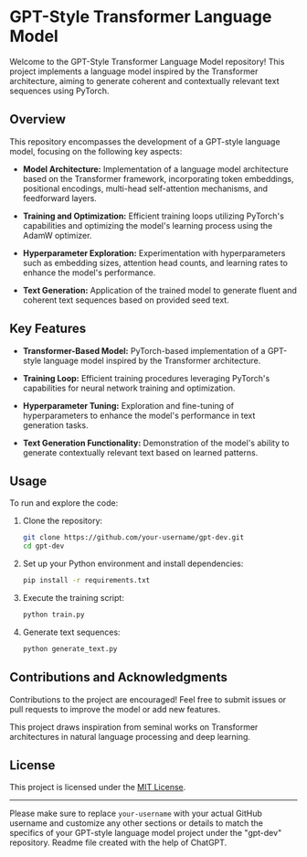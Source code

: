 # GPT-Style Transformer Language Model

Welcome to the GPT-Style Transformer Language Model repository! This project implements a language model inspired by the Transformer architecture, aiming to generate coherent and contextually relevant text sequences using PyTorch.

## Overview

This repository encompasses the development of a GPT-style language model, focusing on the following key aspects:

- **Model Architecture:** Implementation of a language model architecture based on the Transformer framework, incorporating token embeddings, positional encodings, multi-head self-attention mechanisms, and feedforward layers.

- **Training and Optimization:** Efficient training loops utilizing PyTorch's capabilities and optimizing the model's learning process using the AdamW optimizer.

- **Hyperparameter Exploration:** Experimentation with hyperparameters such as embedding sizes, attention head counts, and learning rates to enhance the model's performance.

- **Text Generation:** Application of the trained model to generate fluent and coherent text sequences based on provided seed text.

## Key Features

- **Transformer-Based Model:** PyTorch-based implementation of a GPT-style language model inspired by the Transformer architecture.

- **Training Loop:** Efficient training procedures leveraging PyTorch's capabilities for neural network training and optimization.

- **Hyperparameter Tuning:** Exploration and fine-tuning of hyperparameters to enhance the model's performance in text generation tasks.

- **Text Generation Functionality:** Demonstration of the model's ability to generate contextually relevant text based on learned patterns.

## Usage

To run and explore the code:

1. Clone the repository:

   ```bash
   git clone https://github.com/your-username/gpt-dev.git
   cd gpt-dev
   ```

2. Set up your Python environment and install dependencies:

   ```bash
   pip install -r requirements.txt
   ```

3. Execute the training script:

   ```bash
   python train.py
   ```

4. Generate text sequences:

   ```bash
   python generate_text.py
   ```

## Contributions and Acknowledgments

Contributions to the project are encouraged! Feel free to submit issues or pull requests to improve the model or add new features.

This project draws inspiration from seminal works on Transformer architectures in natural language processing and deep learning.

## License

This project is licensed under the [MIT License](LICENSE).

---

Please make sure to replace `your-username` with your actual GitHub username and customize any other sections or details to match the specifics of your GPT-style language model project under the "gpt-dev" repository. Readme file created with the help of ChatGPT.
